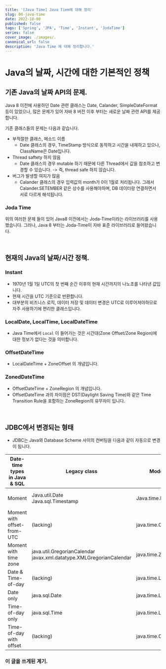 ```yaml
---
title: '[Java Time] Java Tiem에 대해 정리'
slug: 00-java-time
date: 2022-10-08
published: false
tags: ['Spring', 'JPA', 'Time', 'Instant', 'JodaTime']
series: false
cover_image: ./images/.
canonical_url: false
description: 'Java Time 에 대해 정리합니다.'
---
```


# Java의 날짜, 시간에 대한 기본적인 정책

## 기존 Java의 날짜 API의 문제.

Java 8 이전에 사용하던 Date 관련 클래스는 Date, Calander, SimpleDateFormat 등이 있었으나, 많은 문제가 있어 자바 8 버전 이후 부터는 새로운 날짜 관련 API를 제공합니다.

기존 클래스들의 문제는 다음과 같습니다.

- 부적절한 클래스, 메소드 이름
  - Date 클래스의 경우, TimeStamp 방식으로 동작하고 시간을 내재하고 있으나, ClassName은 Date입니다.
- Thread saftety 하지 않음
  - Date 클래스의 경우 mutable 하기 때문에 다른 Thread에서 값을 참조하고 변경할 수 있습니다. -> 즉, thread safe 하지 않습니다.
- 버그가 발생할 여지가 많음
  - Calander 클래스의 경우 입력값의 month가 0이 1월로 처리됩니다. 그래서 Calander.SETEMBER 같은 상수를 사용해야하며, DB 데이터랑 연결하면서 서로 다르게 해석됩니다.

### Joda Time

위의 여러한 문제 들이 있어 Java8 이전에서는 Joda-Time이라는 라이브러리를 사용했습니다. 그러나, Java 8 부터는 Joda-Time이 자바 표준 라이브러리로 들어왔습니다.

<br/>

## 현재의 Java의 날짜/시간 정책.

### Instant

- 1970년 1월 1일 UTC의 첫 번째 순간 이후의 현재 시간까지의 나노초를 나타낸 값입니다.
- 현재 시간을 UTC 기준으로 반환합니다.
- 대부분의 비즈니스 로직, 데이터 저장 및 데이터 변경은 UTC로 이루어져야하므로 자주 사용하기에 편리한 클래스입니다.

### LocalDate, LocalTime, LocalDateTime

- Java Time에서 `Local` 이 들어가는 것은 시간대(Zone Offset/Zone Region)에 대한 정보가 없다는 것을 의미합니다.

### OffsetDateTime

- LocalDateTime + ZoneOffset 의 개념입니다.

### ZonedDateTime

- OffsetDateTime + ZoneRegion 의 개념입니다.
- OffsetDateTime 과의 차이점은 DST(Daylight Saving Time)와 같은 Time Transition Rule을 포함하는 ZoneRegion의 유무차이 입니다.


<br/>

## JDBC에서 변경되는 형태

- JDBC는 Java와 Database Scheme 사이의 컨버팅을 다음과 같이 자동으로 변경이 됩니다.

|Date-time types in Java & SQL|Legacy class|Modern class|SQL standard data type|
|-|-|-|-|
|Moment|Java.util.Date<br/>Java.sql.Timestamp|Java.time.Instant|TIMESTAMP WITH TIME ZONE|
|Moment with offset-from-UTC|(lacking)|java.time.OffsetDateTime|TIMESTAMP WITH TIME ZONE|
|Moment with time zone|java.util.GregorianCalendar<br/>javax.xml.datatype.XMLGregorianCalendar|java.time.ZonedDateTime|TIMESTAMP WITH TIME ZONE|
|Date & Time-of-day|(lacking)|java.time.LocalDateTime|TIMESTAMP WITHOUT TIME ZONE|
|Date only|java.sql.Date|java.time.LocalDate|DATE|
|Time-of-day only|java.sql.Time|java.time.LocalTime|TIMESTAMP WITHOUT TIME ZONE|
|Time-of-day with offset|(lacking)|java.time.OffsetTime|TIME WITH TIME ZONE|

### 이 글을 쓰게된 계기.

